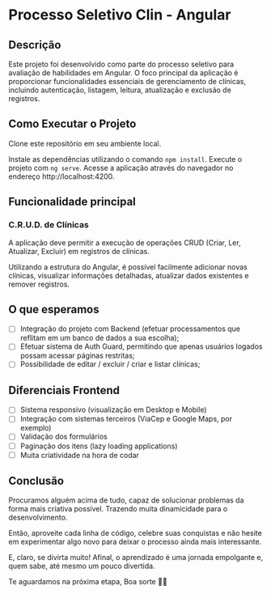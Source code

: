 # Processo Seletivo Clin - Angular

## Descrição

Este projeto foi desenvolvido como parte do processo seletivo para avaliação de habilidades em Angular. O foco principal da aplicação é proporcionar funcionalidades essenciais de gerenciamento de clínicas, incluindo autenticação, listagem, leitura, atualização e exclusão de registros.

## Como Executar o Projeto
Clone este repositório em seu ambiente local.

Instale as dependências utilizando o comando `npm install`.
Execute o projeto com `ng serve`.
Acesse a aplicação através do navegador no endereço http://localhost:4200.

## Funcionalidade principal

### C.R.U.D. de Clínicas
A aplicação deve permitir a execução de operações CRUD (Criar, Ler, Atualizar, Excluir) em registros de clínicas. 

Utilizando a estrutura do Angular, é possível facilmente adicionar novas clínicas, visualizar informações detalhadas, atualizar dados existentes e remover registros.

## O que esperamos

- [ ] Integração do projeto com Backend (efetuar processamentos que reflitam em um banco de dados a sua escolha);
- [ ] Efetuar sistema de Auth Guard, permitindo que apenas usuários logados possam acessar páginas restritas;
- [ ] Possibilidade de editar / excluir / criar e listar clínicas;

## Diferenciais Frontend

- [ ] Sistema responsivo (visualização em Desktop e Mobile)
- [ ] Integração com sistemas terceiros (ViaCep e Google Maps, por exemplo)
- [ ] Validação dos formulários
- [ ] Paginação dos itens (lazy loading applications)
- [ ] Muita criatividade na hora de codar

## Conclusão

Procuramos alguém acima de tudo, capaz de 
solucionar problemas da forma mais criativa possível. Trazendo muita dinamicidade para o desenvolvimento.

Então, aproveite cada linha de código, celebre suas conquistas e não hesite em experimentar algo novo para deixar o processo ainda mais interessante. 

E, claro, se divirta muito! Afinal, o aprendizado é uma jornada empolgante e, quem sabe, até mesmo um pouco divertida.

Te aguardamos na próxima etapa, Boa sorte 🚀😊